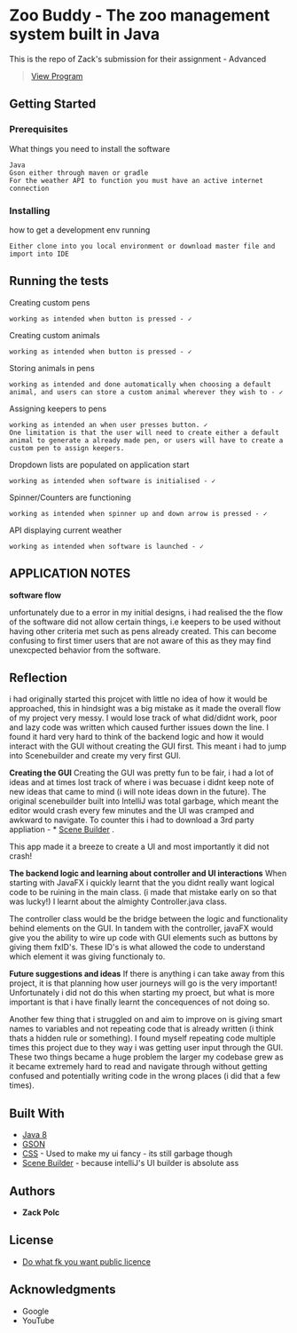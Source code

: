 # Zoo Buddy - The zoo management system built in Java

This is the repo of Zack's submission for their assignment - Advanced 

<blockquote class="imgur-embed-pub" lang="en" data-id="EyF8lR1"><a href="//imgur.com/EyF8lR1">View Program</a></blockquote>

## Getting Started

### Prerequisites

What things you need to install the software

```
Java
Gson either through maven or gradle
For the weather API to function you must have an active internet connection
```

### Installing

how to get a development env running

```
Either clone into you local environment or download master file and import into IDE
```

## Running the tests

Creating custom pens
```
working as intended when button is pressed - ✓
```
Creating custom animals
```
working as intended when button is pressed - ✓
```

Storing animals in pens
```
working as intended and done automatically when choosing a default animal, and users can store a custom animal wherever they wish to - ✓
```

Assigning keepers to pens
```
working as intended an when user presses button. ✓
One limitation is that the user will need to create either a default animal to generate a already made pen, or users will have to create a custom pen to assign keepers.
```

Dropdown lists are populated on application start
```
working as intended when software is initialised - ✓
```

Spinner/Counters are functioning
```
working as intended when spinner up and down arrow is pressed - ✓
```

API displaying current weather
```
working as intended when software is launched - ✓
```

## APPLICATION NOTES

**software flow**

unfortunately due to a error in my initial designs, i had realised the the flow of the software did not allow certain things, i.e keepers to be used without having other criteria met such as pens already created. This can become confusing to first timer users that are not aware of this as they may find unexcpected behavior from the software.

## Reflection

i had originally started this projcet with little no idea of how it would be approached, this in hindsight was a big mistake as it made the overall flow of my project very messy. I would lose track of what did/didnt work, poor and lazy code was written which caused further issues down the line. I found it hard very hard to think of the backend logic and how it would interact with the GUI without creating the GUI first. This meant i had to jump into Scenebuilder and create my very first GUI.

**Creating the GUI**
Creating the GUI was pretty fun to be fair, i had a lot of ideas and at times lost track of where i was becuase i didnt keep note of new ideas that came to mind (i will note ideas down in the future). The original scenebuilder built into IntelliJ was total garbage, which meant the editor would crash every few minutes and the UI was cramped and awkward to navigate. To counter this i had to download a 3rd party appliation - * [Scene Builder](https://gluonhq.com/products/scene-builder/) .

This app made it a breeze to create a UI and most importantly it did not crash!

**The backend logic and learning about controller and UI interactions**
When starting with JavaFX i quickly learnt  that the you didnt really want logical code to be ruining in the main class. (i made that mistake early on so that was lucky!) I learnt about the almighty Controller.java class.

The controller class would be the bridge between the logic and functionality behind elements on the GUI. In tandem with the controller, javaFX would give you the ability to wire up code with GUI elements such as buttons by giving them fxID's. These ID's is what allowed the code to understand which element it was giving functionaly to.

**Future suggestions and ideas**
If there is anything i can take away from this project, it is that planning how user journeys will go is the very important!
Unfortunately i did not do this when starting my proect, but what is more important is that i have finally learnt the concequences of not doing so.

Another few thing that i struggled on and aim to improve on is giving smart names to variables and not repeating code that is already written (i think thats a hidden rule or something). I found myself repeating code multiple times this project due to they way i was getting user input through the GUI. These two things became a huge problem the larger my codebase grew as it became extremely hard to read and navigate through without getting confused and potentially writing code in the wrong places (i did that a few times).

## Built With

* [Java 8](http://www.oracle.com/technetwork/java/javase/downloads/jdk8-downloads-2133151.html)
* [GSON](https://github.com/google/gson)
* [CSS](https://en.wikipedia.org/wiki/Cascading_Style_Sheets) - Used to make my ui fancy - its still garbage though
* [Scene Builder](https://gluonhq.com/products/scene-builder/) - because intelliJ's UI builder is absolute ass

## Authors

* **Zack Polc**

## License

* [Do what fk you want public licence](http://www.wtfpl.net/)

## Acknowledgments

* Google
* YouTube

